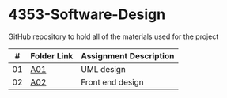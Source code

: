 # 4353-Software-Design
GitHub repository to hold all of the materials used for the project

|   #   | Folder Link | Assignment Description |
| :---: | ----------- | ---------------------- |
| 01 | [A01](https://github.com/randymesso/4353-Software-Design/tree/main/Assignment%201) |  UML design |
| 02 | [A02](https://github.com/randymesso/4353-Software-Design/tree/main/Assignment%202) | Front end design |
